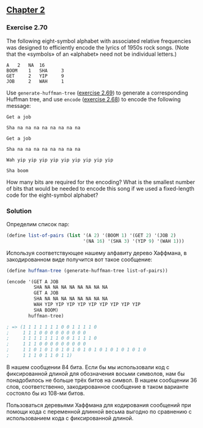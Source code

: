 ## [Chapter 2](../index.md#2-Building-Abstractions-with-Data)

### Exercise 2.70

The following eight-symbol alphabet with associated relative frequencies was designed to efficiently encode the lyrics of 1950s rock songs. (Note that the «symbols» of an «alphabet» need not be individual letters.)

```
A 	2 	NA 	16
BOOM 	1 	SHA 	3
GET 	2 	YIP 	9
JOB 	2 	WAH 	1
```

Use `generate-huffman-tree` ([exercise 2.69][1]) to generate a corresponding Huffman tree, and use `encode` ([exercise 2.68][2]) to encode the following message:

```
Get a job

Sha na na na na na na na na

Get a job

Sha na na na na na na na na

Wah yip yip yip yip yip yip yip yip yip

Sha boom
```

How many bits are required for the encoding? What is the smallest number of bits that would be needed to encode this song if we used a fixed-length code for the eight-symbol alphabet?

### Solution

Определим список пар:

```scheme
(define list-of-pairs (list '(A 2) '(BOOM 1) '(GET 2) '(JOB 2)
                            '(NA 16) '(SHA 3) '(YIP 9) '(WAH 1)))
```

Используя соответствующее нашему алфавиту дерево Хаффмана, в закодированном виде получится вот такое сообщение:

```scheme
(define huffman-tree (generate-huffman-tree list-of-pairs))

(encode '(GET A JOB
          SHA NA NA NA NA NA NA NA NA
          GET A JOB
          SHA NA NA NA NA NA NA NA NA
          WAH YIP YIP YIP YIP YIP YIP YIP YIP YIP
          SHA BOOM)
        huffman-tree)

; => (1 1 1 1 1 1 1 0 0 1 1 1 1 0
;     1 1 1 0 0 0 0 0 0 0 0 0
;     1 1 1 1 1 1 1 0 0 1 1 1 1 0
;     1 1 1 0 0 0 0 0 0 0 0 0
;     1 1 0 1 0 1 0 1 0 1 0 1 0 1 0 1 0 1 0 1 0 1 0
;     1 1 1 0 1 1 0 1 1)
```

В нашем сообщении 84 бита. Если бы мы использовали код с фиксированной длиной для обозначения восьми символов, нам бы понадобилось не больше трёх битов на символ. В нашем сообщении 36 слов, соответственно, закодированное сообщение в таком варианте состояло бы из 108-ми битов.

Пользоваться деревьями Хаффмана для кодирования сообщений при помощи кода с переменной длинной весьма выгодно по сравнению с использованием кода с фиксированной длиной. 

[1]: ./Exercise%202.69.md
[2]: ./Exercise%202.68.md

